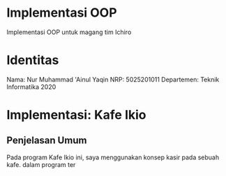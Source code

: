 # Implementasi OOP 
Implementasi OOP untuk magang tim Ichiro

# Identitas
Nama: Nur Muhammad 'Ainul Yaqin
NRP: 5025201011
Departemen: Teknik Informatika 2020

# Implementasi: Kafe Ikio
<h2>Penjelasan Umum</h2>
<p>Pada program Kafe Ikio ini, saya menggunakan konsep kasir pada sebuah kafe. dalam program ter</p>

 
